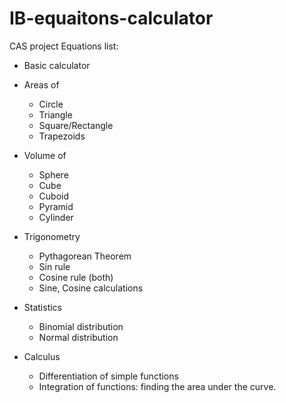 # IB-equaitons-calculator
CAS project
Equations list:

- Basic calculator

- Areas of
    - Circle
    - Triangle
    - Square/Rectangle
    - Trapezoids
    
- Volume of
    - Sphere
    - Cube
    - Cuboid
    - Pyramid
    - Cylinder
    
- Trigonometry
    - Pythagorean Theorem
    - Sin rule
    - Cosine rule (both)
    - Sine, Cosine calculations
    
- Statistics
    - Binomial distribution
    - Normal distribution
- Calculus
    - Differentiation of simple functions
    - Integration of functions: finding the area under the curve.
    